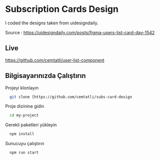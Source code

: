 
# Subscription Cards Design

I coded the designs taken from uidesigndaily.

Source : https://uidesigndaily.com/posts/figma-users-list-card-day-1542

## Live

https://github.com/cemtatli/user-list-component

## Bilgisayarınızda Çalıştırın

Projeyi klonlayın

```bash
  git clone [https://github.com/cemtatli/subs-card-design
```

Proje dizinine gidin

```bash
  cd my-project
```

Gerekli paketleri yükleyin

```bash
  npm install
```

Sunucuyu çalıştırın

```bash
  npm run start
```

  

